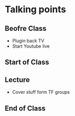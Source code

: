 # Talking points

## Beofre Class

* Plugin back TV
* Start Youtube live

## Start of Class

## Lecture

* Cover stuff form TF groups

## End of Class
